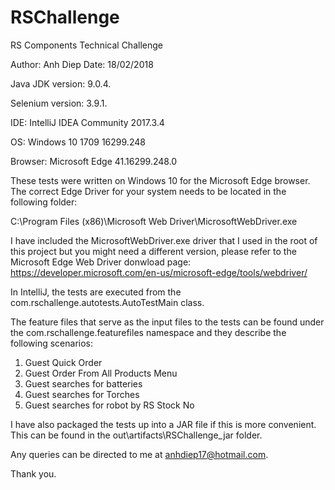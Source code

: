 # RSChallenge
RS Components Technical Challenge

Author: Anh Diep
Date: 18/02/2018

Java JDK version: 9.0.4.

Selenium version: 3.9.1.

IDE: IntelliJ IDEA Community 2017.3.4

OS: Windows 10 1709 16299.248

Browser: Microsoft Edge 41.16299.248.0



These tests were written on Windows 10 for the Microsoft Edge browser.  The correct Edge Driver for your system needs to be located in the following folder:

C:\Program Files (x86)\Microsoft Web Driver\MicrosoftWebDriver.exe

I have included the MicrosoftWebDriver.exe driver that I used in the root of this project but you might need a different version, please refer to the Microsoft Edge Web Driver donwload page:  https://developer.microsoft.com/en-us/microsoft-edge/tools/webdriver/

In IntelliJ, the tests are executed from the com.rschallenge.autotests.AutoTestMain class.

The feature files that serve as the input files to the tests can be found under the com.rschallenge.featurefiles namespace and they describe the following scenarios:

1. Guest Quick Order
2. Guest Order From All Products Menu
3. Guest searches for batteries
4. Guest searches for Torches
5. Guest searches for robot by RS Stock No

I have also packaged the tests up into a JAR file if this is more convenient. This can be found in the out\artifacts\RSChallenge_jar folder.

Any queries can be directed to me at anhdiep17@hotmail.com.

Thank you.
